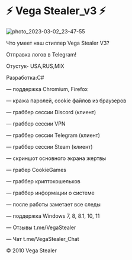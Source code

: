 # ⚡️  Vega Stealer_v3 ⚡️

![photo_2023-03-02_23-47-55](https://user-images.githubusercontent.com/122555617/222602023-7c8c0b20-a1a3-4e97-b4d4-0034da80f5e1.jpg)

Что умеет наш стиллер Vega Stealer V3?

Отправка логов в Telegram!

Отустук- USA,RUS,MIX

Разработка:С#

— поддержка Chromium, Firefox

— кража паролей, cookie файлов из браузеров

— граббер сессии Discord (клиент)

— граббер сессии VPN

— граббер сессии Telegram (клиент)

— граббер сессии Steam (клиент)

— скриншот основного экрана жертвы

— грабер CookieGames

— граббер криптокошельков

— граббер информации о системе

— после работы заметает все следы

— поддержка Windows 7, 8, 8.1, 10, 11

— Отзывы t.me/VegaStealer

— Чат t.me/VegaStealer_Chat

© 2010 Vega Stealer
